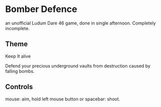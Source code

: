 Bomber Defence
===============
 
an unofficial Ludum Dare 46 game, done in single afternoon. Completely incomplete.

Theme
------
Keep It alive

Defend your precious underground vaults from destruction caused by falling bombs.

Controls
-------- 
mouse: aim, hold left mouse button or spacebar: shoot.
